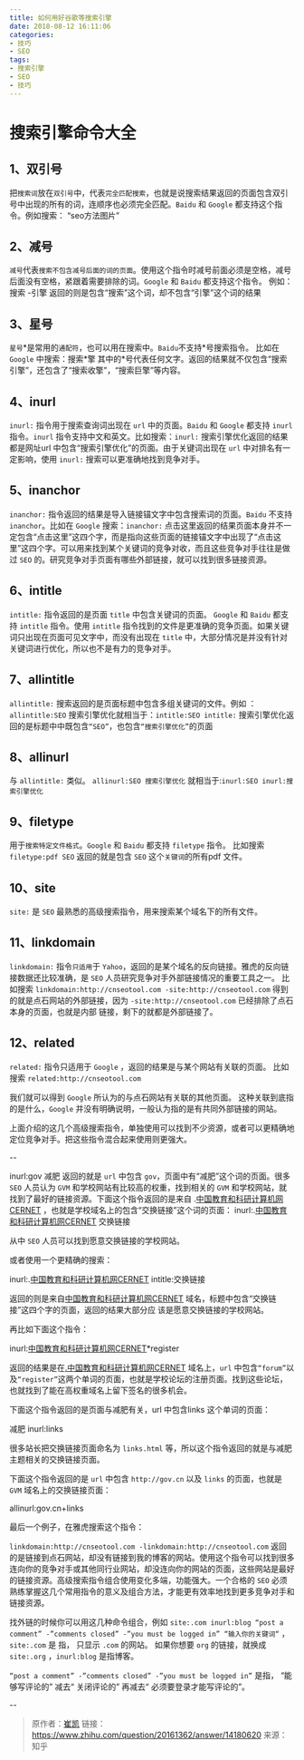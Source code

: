 ```yaml
---
title: 如何用好谷歌等搜索引擎
date: 2018-08-12 16:11:06
categories:
- 技巧
- SEO
tags:
- 搜索引擎
- SEO
- 技巧
---
```

# 搜索引擎命令大全

## 1、双引号

把`搜索词`放在`双引号`中，代表`完全匹配搜索`，也就是说搜索结果返回的页面包含双引号中出现的所有的词，连顺序也必须完全匹配。`Baidu` 和 `Google` 都支持这个指令。例如搜索： “seo方法图片”

## 2、减号

`减号`代表`搜索不包含减号后面的词的页面`。使用这个指令时减号前面必须是空格，减号后面没有空格，紧跟着需要排除的词。`Google` 和 `Baidu` 都支持这个指令。
例如：搜索 -引擎
返回的则是包含“搜索”这个词，却不包含“引擎”这个词的结果

## 3、星号
`星号`\*是常用的`通配符`，也可以用在搜索中。`Baidu`不支持\*号搜索指令。
比如在 `Google` 中搜索：搜索\*擎
其中的*号代表任何文字。返回的结果就不仅包含“搜索引擎”，还包含了“搜索收擎”，“搜索巨擎”等内容。

## 4、inurl
`inurl:` 指令用于搜索查询词出现在 `url` 中的页面。`Baidu` 和 `Google` 都支持 `inurl` 指令。`inurl` 指令支持中文和英文。比如搜索：`inurl:` 搜索引擎优化返回的结果都是网址url 中包含“搜索引擎优化”的页面。由于关键词出现在 `url` 中对排名有一定影响，使用 `inurl:` 搜索可以更准确地找到竞争对手。

## 5、inanchor
`inanchor:` 指令返回的结果是导入链接锚文字中包含搜索词的页面。`Baidu` 不支持 `inanchor`。比如在 `Google` 搜索：`inanchor:` 点击这里返回的结果页面本身并不一定包含“点击这里”这四个字，而是指向这些页面的链接锚文字中出现了“点击这里”这四个字。可以用来找到某个关键词的竞争对收，而且这些竞争对手往往是做过 `SEO` 的。研究竞争对手页面有哪些外部链接，就可以找到很多链接资源。

## 6、intitle
`intitle:` 指令返回的是页面 `title` 中包含关键词的页面。 `Google` 和 `Baidu` 都支持 `intitle` 指令。使用 `intitle` 指令找到的文件是更准确的竞争页面。如果关键词只出现在页面可见文字中，而没有出现在 `title` 中，大部分情况是并没有针对关键词进行优化，所以也不是有力的竞争对手。

## 7、allintitle
`allintitle:` 搜索返回的是页面标题中包含多组关键词的文件。例如 ： `allintitle:SEO` 搜索引擎优化就相当于：`intitle:SEO intitle:` 搜索引擎优化返回的是标题中中既包含`“SEO”`，也包含`“搜索引擎优化”`的页面

## 8、allinurl
与 `allintitle:` 类似。
`allinurl:SEO 搜索引擎优化`
就相当于:`inurl:SEO inurl:搜索引擎优化`

## 9、filetype
用于`搜索特定文件格式`。`Google` 和 `Baidu` 都支持 `filetype` 指令。
比如搜索 `filetype:pdf SEO`
返回的就是包含 `SEO` 这个`关键词`的所有pdf 文件。

## 10、site
`site:` 是 `SEO` 最熟悉的高级搜索指令，用来搜索某个域名下的所有文件。

## 11、linkdomain
`linkdomain:` 指令`只适用`于 `Yahoo`，返回的是某个域名的反向链接。雅虎的反向链接数据还比较准确，是 `SEO` 人员研究竞争对手外部链接情况的重要工具之一。
比如搜索 `linkdomain:http://cnseotool.com -site:http://cnseotool.com`
得到的就是点石网站的外部链接，因为 `-site:http://cnseotool.com` 已经排除了点石本身的页面，也就是内部
链接，剩下的就都是外部链接了。

## 12、related
`related:` 指令只适用于 `Google` ，返回的结果是与某个网站有关联的页面。
比如搜索 `related:http://cnseotool.com`

我们就可以得到 `Google` 所认为的与点石网站有关联的其他页面。 这种关联到底指的是什么，`Google` 并没有明确说明，一般认为指的是有共同外部链接的网站。

上面介绍的这几个高级搜索指令，单独使用可以找到不少资源，或者可以更精确地定位竞争对手。把这些指令混合起来使用则更强大。

--

inurl:gov 减肥
返回的就是 `url` 中包含 `gov`，页面中有“减肥”这个词的页面。很多 `SEO` 人员认为 `GVM` 和学校网站有比较高的权重，找到相关的 `GVM` 和学校网站，就找到了最好的链接资源。下面这个指令返回的是来自 .[中国教育和科研计算机网CERNET](http://edu.cn/) ，也就是学校域名上的包含“交换链接”这个词的页面：
inurl:.[中国教育和科研计算机网CERNET](http://edu.cn/) 交换链接

从中 `SEO` 人员可以找到愿意交换链接的学校网站。

或者使用一个更精确的搜索：

inurl:.[中国教育和科研计算机网CERNET](http://edu.cn/) intitle:交换链接

返回的则是来自[中国教育和科研计算机网CERNET](http://edu.cn/) 域名，标题中包含“交换链接”这四个字的页面，返回的结果大部分应
该是愿意交换链接的学校网站。

再比如下面这个指令：

inurl:[中国教育和科研计算机网CERNET](http://edu.cn/forum/)*register

返回的结果是在[.中国教育和科研计算机网CERNET](http://edu.cn/) 域名上，`url` 中包含`“forum”`以及`“register”`这两个单词的页面，也就是学校论坛的注册页面。找到这些论坛，也就找到了能在高权重域名上留下签名的很多机会。

下面这个指令返回的是页面与减肥有关，url 中包含links 这个单词的页面：

减肥 inurl:links

很多站长把交换链接页面命名为 `links.html` 等，所以这个指令返回的就是与减肥主题相关的交换链接页面。

下面这个指令返回的是 `url` 中包含 `http://gov.cn` 以及 `links` 的页面，也就是 `GVM` 域名上的交换链接页面：

allinurl:gov.cn+links

最后一个例子，在雅虎搜索这个指令：

`linkdomain:http://cnseotool.com -linkdomain:http://cnseotool.com` 
返回的是链接到点石网站，却没有链接到我的博客的网站。使用这个指令可以找到很多连向你的竞争对手或其他同行业网站，却没连向你的网站的页面，这些网站是最好的链接资源。高级搜索指令组合使用变化多端，功能强大。一个合格的 `SEO` 必须熟练掌握这几个常用指令的意义及组合方法，才能更有效率地找到更多竞争对手和链接资源。

找外链的时候你可以用这几种命令组合，例如
 `site:.com inurl:blog “post a comment” -”comments closed” -”you must be logged in” “输入你的关键词“` ，
 `site:.com` 是 指， 只显示 `.com` 的网站。 如果你想要 `org` 的链接，就换成 `site:.org` ，`inurl:blog` 是指博客。

`“post a comment” -”comments closed” -”you must be logged in”` 是指， “能够写评论的” 减去“ 关闭评论的” 再减去“ 必须要登录才能写评论的”。

--

> 原作者：[崔凯](https://www.zhihu.com/people/cui-kai-45)
链接：https://www.zhihu.com/question/20161362/answer/14180620
来源：知乎
